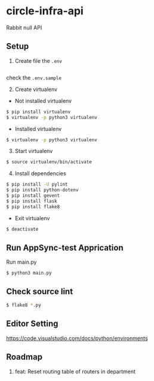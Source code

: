 # circle-infra-api
Rabbit null API

## Setup

1. Create file the `.env`

```sh
```

check the `.env.sample`

2. Create virtualenv

- Not installed virtualenv

```bash
$ pip install virtualenv
$ virtualenv -p python3 virtualenv
```

- Installed virtualenv
```bash
$ virtualenv -p python3 virtualenv
```

3. Start virtualenv

```bash
$ source virtualenv/bin/activate
```

4. Install dependencies

```bash
$ pip install -U pylint
$ pip install python-dotenv
$ pip install gevent
$ pip install flask
$ pip install flake8
```

- Exit virtualenv
```bash
$ deactivate
```

## Run AppSync-test Apprication

Run main.py
```
$ python3 main.py
```

## Check source lint
```bash
$ flake8 *.py
```

## Editor Setting

https://code.visualstudio.com/docs/python/environments

## Roadmap
1. feat: Reset routing table of routers in department
